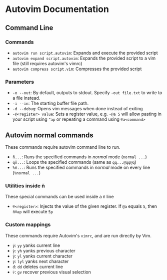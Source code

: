 # Autovim Documentation

## Command Line

### Commands

* `autovim run script.autovim`: Expands and execute the provided script
* `autovim expand script.autovim`: Expands the provided script to a vim file (still requires autovim's vimrc)
* `autovim compress script.vim`: Compresses the provided script

### Parameters

* `-o --out`: By default, outputs to stdout. Specify `-out file.txt` to write to a file instead.
* `-i --in`: The starting buffer file path.
* `-d --debug`: Opens vim messages when done instead of exiting
* `-@<register> value`: Sets a register value, e.g. `-@a 5` will allow pasting in your script using `"ap` or repeating a command using `®a<command>`

## Autovim normal commands

These commands require autovim command line to run.

* `ñ...`: Runs the specified commands in _normal_ mode (`normal ...`)
* `qñ...`: Loops the specified commands (same as `qq...@qq@q`)
* `%ñ...`: Runs the specified commands in _normal_ mode on every line (`%normal ...`)

### Utilities inside ñ

These special commands can be used inside a `ñ` line

* `®<register>`: Injects the value of the given register. If `@a` equals `5`, then `ñ®ap` will execute `5p` 

### Custom mappings

These commands require Autovim's `vimrc`, and are run directly by Vim.

* `ÿ`: `yy` yanks current line
* `ỳ`: `yh` yanks previous character
* `ŷ`: `yl` yanks current character
* `ý`: `lyl` yanks next character
* `đ`: `dd` deletes current line
* `ѷ`: `gv` recover previous visual selection
